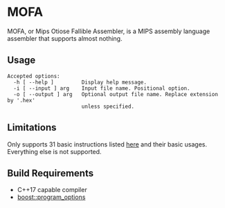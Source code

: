 # MOFA
MOFA, or Mips Otiose Fallible Assembler, is a MIPS assembly language assembler that supports almost nothing.


## Usage
```
Accepted options:
  -h [ --help ]         Display help message.
  -i [ --input ] arg    Input file name. Positional option.
  -o [ --output ] arg   Optional output file name. Replace extension by '.hex'
                        unless specified.
```


## Limitations
Only supports 31 basic instructions listed [here](https://comp2008.gitee.io/lab2/instruction_detail/) and their basic usages. Everything else is not supported.


## Build Requirements
- C++17 capable compiler
- [boost::program_options](https://www.boost.org/doc/libs/release/doc/html/program_options.html)
